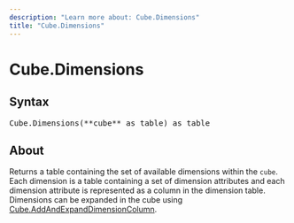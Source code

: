 ```yaml
---
description: "Learn more about: Cube.Dimensions"
title: "Cube.Dimensions"
---
```

# Cube.Dimensions

## Syntax

<pre>
Cube.Dimensions(**cube** as table) as table
</pre>

## About

Returns a table containing the set of available dimensions within the `cube`. Each dimension is a table containing a set of dimension attributes and each dimension attribute is represented as a column in the dimension table. Dimensions can be expanded in the cube using [Cube.AddAndExpandDimensionColumn](cube-addandexpanddimensioncolumn.md).
